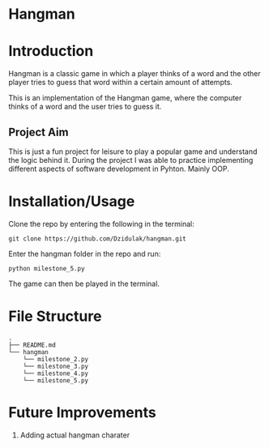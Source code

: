 # Hangman

# Introduction
Hangman is a classic game in which a player thinks of a word and the other player tries to guess that word within a certain amount of attempts.

This is an implementation of the Hangman game, where the computer thinks of a word and the user tries to guess it. 

## Project Aim
This is just a fun project for leisure to play a popular game and understand the logic behind it.
During the project I was able to practice implementing different aspects of software development in Pyhton. Mainly OOP.

# Installation/Usage
Clone the repo by entering the following in the terminal:
```
git clone https://github.com/Dzidulak/hangman.git
```
Enter the hangman folder in the repo and run:
```
python milestone_5.py
```
The game can then be played in the terminal.

# File Structure
```
.
├── README.md
└── hangman
    └── milestone_2.py
    └── milestone_3.py
    └── milestone_4.py
    └── milestone_5.py
```

# Future Improvements
1. Adding actual hangman charater
